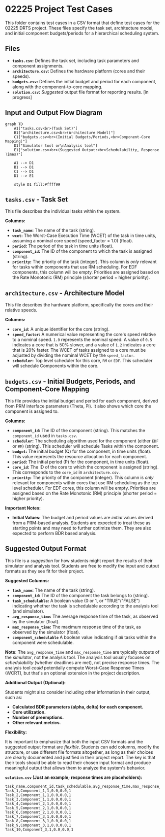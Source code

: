 
# 02225 Project Test Cases

This folder contains test cases in a CSV format that define test cases for the 02225 DRTS project. These files specify the task set, architecture model, and initial component budgets/periods for a hierarchical scheduling system.  

## Files

*   **`tasks.csv`:**  Defines the task set, including task parameters and component assignments.
*   **`architecture.csv`:** Defines the hardware platform (cores and their speeds).
*   **`budgets.csv`:** Defines the initial budget and period for each component, along with the component-to-core mapping.
*   **`solution.csv`:** *Suggested* output file format for reporting results. [in progress]

## Input and Output Flow Diagram

```mermaid
graph TD
    A1["tasks.csv<br>(Task Set)"]
    B1["architecture.csv<br>(Architecture Model)"]
    C1["budgets.csv<br>(Initial Budgets/Periods,<br>Component-Core Mapping)"]
    D1["Simulator tool or\nAnalysis tool"]
    E1["solution.csv<br>(Suggested Output:<br>Schedulability, Response Times)"]

    A1 --> D1
    B1 --> D1
    C1 --> D1
    D1 --> E1

    style D1 fill:#ffff99
```

## `tasks.csv` - Task Set

This file describes the individual tasks within the system.

**Columns:**

*   **`task_name`:**  The name of the task (string).
*   **`wcet`:** The Worst-Case Execution Time (WCET) of the task in time units, assuming a nominal core speed (speed\_factor = 1.0) (float).
*   **`period`:** The period of the task in time units (float).
*   **`component_id`:**  The ID of the component to which the task is assigned (string).  
*   **`priority`:**  The priority of the task (integer).  This column is *only* relevant for tasks within components that use RM scheduling.  For EDF components, this column will be empty. Priorities are assigned based on the Rate Monotonic (RM) principle (shorter period = higher priority).

## `architecture.csv` - Architecture Model

This file describes the hardware platform, specifically the cores and their relative speeds.

**Columns:**

*   **`core_id`:**  A unique identifier for the core (string).
*   **`speed_factor`:**  A numerical value representing the core's speed relative to a nominal speed.  `1.0` represents the nominal speed.  A value of `0.5` indicates a core that is 50% slower, and a value of `1.2` indicates a core that is 20% faster.  The WCET of tasks assigned to a core must be adjusted by dividing the nominal WCET by the `speed_factor`.
*   **`scheduler`:** Top level scheduler for this core, `RM` or `EDF`. This scheduler will schedule Components within the core.

## `budgets.csv` - Initial Budgets, Periods, and Component-Core Mapping

This file provides the initial budget and period for each component, derived from PRM interface parameters (Theta, Pi). It also shows which core the component is assigned to.

**Columns:**

*   **`component_id`:** The ID of the component (string).  This matches the `component_id` used in `tasks.csv`.
*   **`scheduler`:** The scheduling algorithm used for the component (either `EDF` or `RM`) (string). This scheduler will schedule Tasks within the component.
*   **`budget`:**  The initial budget (Q) for the component, in time units (float). This value represents the resource allocation for each component.
*   **`period`:** The initial period (P) for the component, in time units (float).
*    **`core_id`:**  The ID of the core to which the component is assigned (string). This corresponds to the `core_id` in `architecture.csv`.
*   **`priority`:** The priority of the component (integer). This column is *only* relevant for components within cores that use RM scheduling as the top level scheduler.  For EDF cores, this column will be empty. Priorities are assigned based on the Rate Monotonic (RM) principle (shorter period = higher priority).

**Important Notes:**

*   **Initial Values:** The budget and period values are *initial* values derived from a PRM-based analysis. Students are expected to treat these as starting points and may need to further optimize them. They are also expected to perform BDR based analysis.

## Suggested Output Format

This file is a *suggestion* for how students might report the results of their simulator and analysis tool.  Students are free to modify the input and output formats as they see fit for their project.

**Suggested Columns:**

*   **`task_name`:** The name of the task (string).
*   **`component_id`:** The ID of the component the task belongs to (string).
*   **`task_schedulable`:**  A boolean value (0 or 1, or "TRUE"/"FALSE") indicating whether the task is schedulable according to the analysis tool (and simulator).
*   **`avg_response_time`:** The average response time of the task, as observed by the simulator (float).
*   **`max_response_time`:** The maximum response time of the task, as observed by the simulator (float).
* **`component_schedulable`** A boolean value indicating if *all* tasks within the component were schedulable.

**Note:**  The `avg_response_time` and `max_response_time` are typically outputs of the *simulator*, not the analysis tool.  The analysis tool usually focuses on *schedulability* (whether deadlines are met), not precise response times.  The analysis tool *could* potentially compute Worst-Case Response Times (WCRT), but that's an optional extension in the project description.

**Additional Output (Optional):**

Students might also consider including other information in their output, such as:

*   **Calculated BDR parameters (alpha, delta) for each component.**
*   **Core utilization.**
*    **Number of preemptions.**
*   **Other relevant metrics.**

**Flexibility:**

It is important to emphasize that both the input CSV formats and the suggested output format are *flexible*.  Students can add columns, modify the structure, or use different file formats altogether, as long as their choices are clearly documented and justified in their project report.  The key is that their tools should be able to read their chosen input format and produce meaningful output that allows them to analyze the system's behavior.


**`solution.csv` (Just an example; response times are placeholders):**

```csv
task_name,component_id,task_schedulable,avg_response_time,max_response_time,component_schedulable
Task_1,Component_1,1,0.0,0.0,1
Task_2,Component_1,1,0.0,0.0,1
Task_3,Component_1,1,0.0,0.0,1
Task_4,Component_2,1,0.0,0.0,1
Task_5,Component_2,1,0.0,0.0,1
Task_6,Component_2,1,0.0,0.0,1
Task_7,Component_3,1,0.0,0.0,1
Task_8,Component_3,1,0.0,0.0,1
Task_9,Component_3,1,0.0,0.0,1
Task_10,Component_3,1,0.0,0.0,1
```
